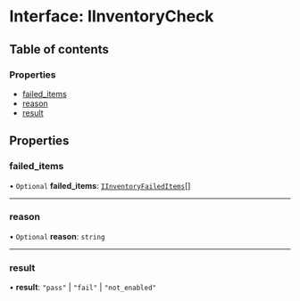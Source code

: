 # Interface: IInventoryCheck

## Table of contents

### Properties

- [failed\_items](IInventoryCheck.md#failed_items)
- [reason](IInventoryCheck.md#reason)
- [result](IInventoryCheck.md#result)

## Properties

### failed\_items

• `Optional` **failed\_items**: [`IInventoryFailedItems`](IInventoryFailedItems.md)[]

___

### reason

• `Optional` **reason**: `string`

___

### result

• **result**: ``"pass"`` \| ``"fail"`` \| ``"not_enabled"``

